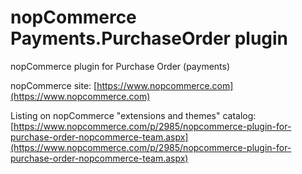 ﻿nopCommerce Payments.PurchaseOrder plugin
===========
nopCommerce plugin for Purchase Order (payments)

nopCommerce site: [https://www.nopcommerce.com](https://www.nopcommerce.com)

Listing on nopCommerce "extensions and themes" catalog: [https://www.nopcommerce.com/p/2985/nopcommerce-plugin-for-purchase-order-nopcommerce-team.aspx](https://www.nopcommerce.com/p/2985/nopcommerce-plugin-for-purchase-order-nopcommerce-team.aspx)

